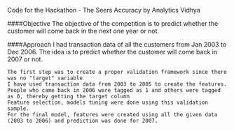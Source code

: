 Code for the Hackathon - The Seers Accuracy by Analytics Vidhya

####Objective The objective of the competition is to predict whether the customer will come back in the next one year or not.

####Approach I had transaction data of all the customers from Jan 2003 to Dec 2006. The idea is to predict whether the customer will come back in 2007 or not.

    The first step was to create a proper validation framework since there was no "target" variable
    I have used transaction data from 2003 to 2005 to create the features.
    People who came back in 2006 were tagged as 1 and others were tagged as 0, thereby getting the target column
    Feature selection, models tuning were done using this validation sample.
    For the final model, features were created using all the given data (2003 to 2006) and prediction was done for 2007.
    
